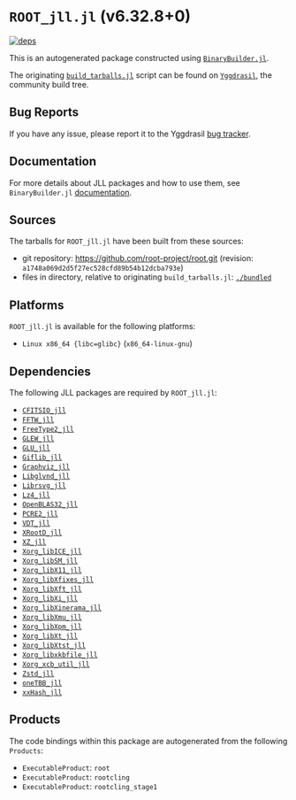 # `ROOT_jll.jl` (v6.32.8+0)

[![deps](https://juliahub.com/docs/ROOT_jll/deps.svg)](https://juliahub.com/ui/Packages/General/ROOT_jll/)

This is an autogenerated package constructed using [`BinaryBuilder.jl`](https://github.com/JuliaPackaging/BinaryBuilder.jl).

The originating [`build_tarballs.jl`](https://github.com/JuliaPackaging/Yggdrasil/blob/658ecbe7bb11371aea49e8abbb0090d530612949/R/ROOT/build_tarballs.jl) script can be found on [`Yggdrasil`](https://github.com/JuliaPackaging/Yggdrasil/), the community build tree.

## Bug Reports

If you have any issue, please report it to the Yggdrasil [bug tracker](https://github.com/JuliaPackaging/Yggdrasil/issues).

## Documentation

For more details about JLL packages and how to use them, see `BinaryBuilder.jl` [documentation](https://docs.binarybuilder.org/stable/jll/).

## Sources

The tarballs for `ROOT_jll.jl` have been built from these sources:

* git repository: https://github.com/root-project/root.git (revision: `a1748a069d2d5f27ec528cfd89b54b12dcba793e`)
* files in directory, relative to originating `build_tarballs.jl`: [`./bundled`](https://github.com/JuliaPackaging/Yggdrasil/tree/658ecbe7bb11371aea49e8abbb0090d530612949/R/ROOT/bundled)

## Platforms

`ROOT_jll.jl` is available for the following platforms:

* `Linux x86_64 {libc=glibc}` (`x86_64-linux-gnu`)

## Dependencies

The following JLL packages are required by `ROOT_jll.jl`:

* [`CFITSIO_jll`](https://github.com/JuliaBinaryWrappers/CFITSIO_jll.jl)
* [`FFTW_jll`](https://github.com/JuliaBinaryWrappers/FFTW_jll.jl)
* [`FreeType2_jll`](https://github.com/JuliaBinaryWrappers/FreeType2_jll.jl)
* [`GLEW_jll`](https://github.com/JuliaBinaryWrappers/GLEW_jll.jl)
* [`GLU_jll`](https://github.com/JuliaBinaryWrappers/GLU_jll.jl)
* [`Giflib_jll`](https://github.com/JuliaBinaryWrappers/Giflib_jll.jl)
* [`Graphviz_jll`](https://github.com/JuliaBinaryWrappers/Graphviz_jll.jl)
* [`Libglvnd_jll`](https://github.com/JuliaBinaryWrappers/Libglvnd_jll.jl)
* [`Librsvg_jll`](https://github.com/JuliaBinaryWrappers/Librsvg_jll.jl)
* [`Lz4_jll`](https://github.com/JuliaBinaryWrappers/Lz4_jll.jl)
* [`OpenBLAS32_jll`](https://github.com/JuliaBinaryWrappers/OpenBLAS32_jll.jl)
* [`PCRE2_jll`](https://github.com/JuliaBinaryWrappers/PCRE2_jll.jl)
* [`VDT_jll`](https://github.com/JuliaBinaryWrappers/VDT_jll.jl)
* [`XRootD_jll`](https://github.com/JuliaBinaryWrappers/XRootD_jll.jl)
* [`XZ_jll`](https://github.com/JuliaBinaryWrappers/XZ_jll.jl)
* [`Xorg_libICE_jll`](https://github.com/JuliaBinaryWrappers/Xorg_libICE_jll.jl)
* [`Xorg_libSM_jll`](https://github.com/JuliaBinaryWrappers/Xorg_libSM_jll.jl)
* [`Xorg_libX11_jll`](https://github.com/JuliaBinaryWrappers/Xorg_libX11_jll.jl)
* [`Xorg_libXfixes_jll`](https://github.com/JuliaBinaryWrappers/Xorg_libXfixes_jll.jl)
* [`Xorg_libXft_jll`](https://github.com/JuliaBinaryWrappers/Xorg_libXft_jll.jl)
* [`Xorg_libXi_jll`](https://github.com/JuliaBinaryWrappers/Xorg_libXi_jll.jl)
* [`Xorg_libXinerama_jll`](https://github.com/JuliaBinaryWrappers/Xorg_libXinerama_jll.jl)
* [`Xorg_libXmu_jll`](https://github.com/JuliaBinaryWrappers/Xorg_libXmu_jll.jl)
* [`Xorg_libXpm_jll`](https://github.com/JuliaBinaryWrappers/Xorg_libXpm_jll.jl)
* [`Xorg_libXt_jll`](https://github.com/JuliaBinaryWrappers/Xorg_libXt_jll.jl)
* [`Xorg_libXtst_jll`](https://github.com/JuliaBinaryWrappers/Xorg_libXtst_jll.jl)
* [`Xorg_libxkbfile_jll`](https://github.com/JuliaBinaryWrappers/Xorg_libxkbfile_jll.jl)
* [`Xorg_xcb_util_jll`](https://github.com/JuliaBinaryWrappers/Xorg_xcb_util_jll.jl)
* [`Zstd_jll`](https://github.com/JuliaBinaryWrappers/Zstd_jll.jl)
* [`oneTBB_jll`](https://github.com/JuliaBinaryWrappers/oneTBB_jll.jl)
* [`xxHash_jll`](https://github.com/JuliaBinaryWrappers/xxHash_jll.jl)

## Products

The code bindings within this package are autogenerated from the following `Products`:

* `ExecutableProduct`: `root`
* `ExecutableProduct`: `rootcling`
* `ExecutableProduct`: `rootcling_stage1`
